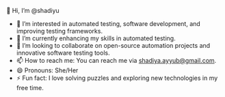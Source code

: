 👋 Hi, I’m @shadiyu
- 👀 I’m interested in automated testing, software development, and improving testing frameworks.
- 🌱 I’m currently  enhancing my skills in automated testing.
- 💞️ I’m looking to collaborate on open-source automation projects and innovative software testing tools.
- 📫 How to reach me: You can reach me via shadiya.ayyub@gmail.com.
- 😄 Pronouns: She/Her
- ⚡ Fun fact: I love solving puzzles and exploring new technologies in my free time.


<!---
shadiyu/shadiyu is a ✨ special ✨ repository because its `README.md` (this file) appears on your GitHub profile.
You can click the Preview link to take a look at your changes.
--->
